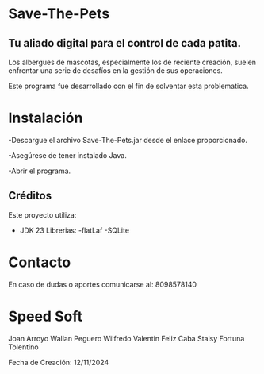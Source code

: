 # Save-The-Pets 
## Tu aliado digital para el control de cada patita.

Los albergues de mascotas, especialmente los de reciente creación, suelen enfrentar una serie de desafíos en la gestión de sus operaciones. 

Este programa fue desarrollado con el fin de solventar esta problematica.

# Instalación 
-Descargue el archivo Save-The-Pets.jar desde el enlace proporcionado. 

-Asegúrese de tener instalado Java. 

-Abrir el programa. 


## Créditos
Este proyecto utiliza:
- JDK 23
Librerias:
-flatLaf
-SQLite  

# Contacto
En caso de dudas o aportes comunicarse al:
8098578140
 

# Speed Soft 

Joan Arroyo 
Wallan Peguero 
Wilfredo Valentin Feliz Caba 
Staisy Fortuna Tolentino 

Fecha de Creación: 12/11/2024 
